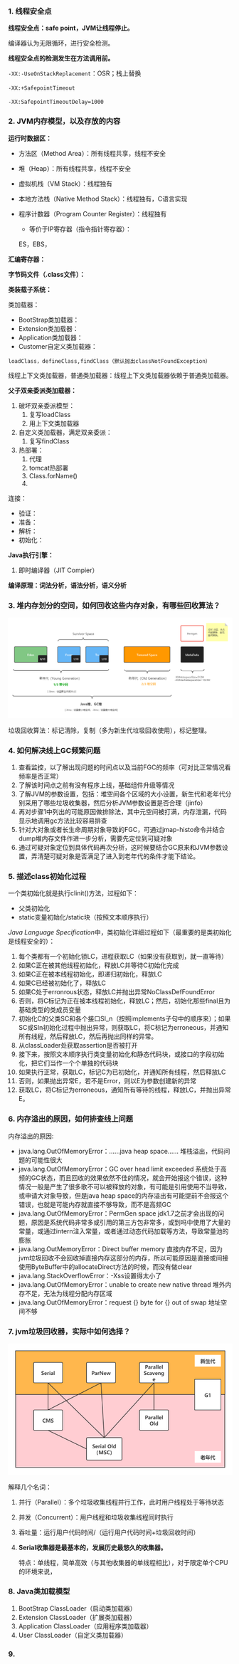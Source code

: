 ### 1.  线程安全点

**线程安全点：safe point，JVM让线程停止。**

编译器认为无限循环，进行安全检测。

**线程安全点的检测发生在方法调用前。**

`-XX:-UseOnStackReplacement`：OSR；栈上替换

`-XX:+SafepointTimeout`

`-XX:SafepointTimeoutDelay=1000`

### 2. JVM内存模型，以及存放的内容

**运行时数据区：**

-   方法区（Method Area）：所有线程共享，线程不安全

-   堆（Heap）：所有线程共享，线程不安全

-   虚拟机栈（VM Stack）：线程独有

-   本地方法栈（Native Method Stack）：线程独有，C语言实现

-   程序计数器（Program Counter Register）：线程独有
    -   等价于IP寄存器（指令指针寄存器）：
    
    ES，EBS，

**汇编寄存器：**

**字节码文件（.class文件）：**

**类装载子系统：**

类加载器：

-   BootStrap类加载器：
-   Extension类加载器：
-   Application类加载器：
-   Customer自定义类加载器：

`loadClass，defineClass,findClass（默认抛出classNotFoundException）`

线程上下文类加载器，普通类加载器：线程上下文类加载器依赖于普通类加载器。

**父子双亲委派类加载器：**

1.  破坏双亲委派模型：
    1.  复写loadClass
    2.  用上下文类加载器
2.  自定义类加载器，满足双亲委派：
    1.  复写findClass
3.  热部署：
    1.  代理
    2.  tomcat热部署
    3.  Class.forName()
    4.  

连接：

-   验证：
-   准备：
-   解析：
-   初始化：

**Java执行引擎：**

1.  即时编译器（JIT Compier）

**编译原理：词法分析，语法分析，语义分析**

### 3. 堆内存划分的空间，如何回收这些内存对象，有哪些回收算法？

![堆内存空间划分](JVM1.assets/%E5%A0%86%E5%86%85%E5%AD%98%E7%A9%BA%E9%97%B4%E5%88%92%E5%88%86-1637897631462.png)

垃圾回收算法：标记清除，复制（多为新生代垃圾回收使用），标记整理。

### 4. 如何解决线上GC频繁问题

1.   查看监控，以了解出现问题的时间点以及当前FGC的频率（可对比正常情况看频率是否正常）
2.   了解该时间点之前有没有程序上线，基础组件升级等情况
3.   了解JVM的参数设置，包括：堆空间各个区域的大小设置，新生代和老年代分别采用了哪些垃圾收集器，然后分析JVM参数设置是否合理（jinfo）
4.   再对步骤1中列出的可能原因做排除法，其中元空间被打满，内存泄漏，代码显示地调用gc方法比较容易排查
5.   针对大对象或者长生命周期对象导致的FGC，可通过jmap-histo命令并结合dump堆内存文件作进一步分析，需要先定位到可疑对象
6.   通过可疑对象定位到具体代码再次分析，这时候要结合GC原来和JVM参数设置，弄清楚可疑对象是否满足了进入到老年代的条件才能下结论。

### 5. 描述class初始化过程

一个类初始化就是执行clinit()方法，过程如下：

-   父类初始化
-   static变量初始化/static块（按照文本顺序执行）

*Java Language Specification*中，类初始化详细过程如下（最重要的是类初始化是线程安全的）：

1.   每个类都有一个初始化锁LC，进程获取LC（如果没有获取到，就一直等待）
2.   如果C正在被其他线程初始化，释放LC并等待C初始化完成
3.   如果C正在被本线程初始化，即递归初始化，释放LC
4.   如果C已经被初始化了，释放LC
5.   如果C处于erronrous状态，释放LC并抛出异常NoClassDefFoundError
6.   否则，将C标记为正在被本线程初始化，释放LC；然后，初始化那些final且为基础类型的类成员变量
7.   初始化C的父类SC和各个接口SI_n（按照implements子句中的顺序来）；如果SC或SIn初始化过程中抛出异常，则获取LC，将C标记为erroneous，并通知所有线程，然后释放LC，然后再抛出同样的异常。
8.   从classLoader处获取assertion是否被打开
9.   接下来，按照文本顺序执行类变量初始化和静态代码块，或接口的字段初始化，把它们当作一个个单独的代码块
10.   如果执行正常，获取LC，标记C为已初始化，并通知所有线程，然后释放LC
11.   否则，如果抛出异常E，若不是Error，则以E为参数创建新的异常
12.   获取LC，将C标记为erroneous，通知所有等待的线程，释放LC，并抛出异常E。

### 6. 内存溢出的原因，如何排查线上问题

内存溢出的原因:

-   java.lang.OutOfMemoryError：......java heap space...... 堆栈溢出，代码问题的可能性很大
-   java.lang.OutOfMemoryError：GC over head limit exceeded 系统处于高频的GC状态，而且回收的效果依然不佳的情况，就会开始报这个错误，这种情况一般是产生了很多歌不可以被释放的对象，有可能是引用使用不当导致，或申请大对象导致，但是java heap space的内存溢出有可能提前不会报这个错误，也就是可能内存就直接不够导致，而不是高频GC
-   java.lang.OutOfMemoryError：PermGen space jdk1.7之前才会出现的问题，原因是系统代码非常多或引用的第三方包非常多，或到吗中使用了大量的常量，或通过intern注入常量，或者通过动态代码加载等方法，导致常量池的膨胀
-   java.lang.OutMemoryError：Direct buffer memory 直接内存不足，因为jvm垃圾回收不会回收掉直接内存这部分的内存，所以可能原因是直接或间接使用ByteBuffer中的allocateDirect方法的时候，而没有做clear
-   java.lang.StackOverflowError：-Xss设置得太小了
-   java.lang.OutOfMemoryError：unable to create new native thread 堆外内存不足，无法为线程分配内存区域
-   java.lang.OutOfMemoryError：request {} byte for {} out of swap 地址空间不够

### 7. jvm垃圾回收器，实际中如何选择？

![垃圾回收器](JVM1.assets/%E5%9E%83%E5%9C%BE%E5%9B%9E%E6%94%B6%E5%99%A8.png)

解释几个名词：

1.   并行（Parallel）：多个垃圾收集线程并行工作，此时用户线程处于等待状态
2.   并发（Concurrent）：用户线程和垃圾收集线程同时执行
3.   吞吐量：运行用户代码时间/（运行用户代码时间+垃圾回收时间）

1.   **Serial收集器是最基本的，发展历史最悠久的收集器。**

     特点：单线程，简单高效（与其他收集器的单线程相比），对于限定单个CPU的环境来说，



### 8. Java类加载模型

1.   BootStrap ClassLoader（启动类加载器）
2.   Extension ClassLoader（扩展类加载器）
3.   Application ClassLoader（应用程序类加载器）
4.   User ClassLoader（自定义类加载器）

### 9.  



